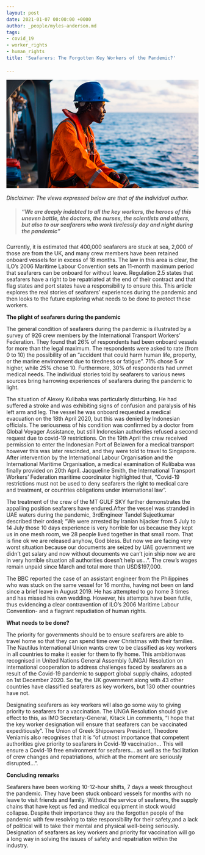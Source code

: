 ```yaml
---
layout: post
date: 2021-01-07 00:00:00 +0000
author: _people/myles-anderson.md
tags:
- covid_19
- worker_rights
- human_rights
title: 'Seafarers: The Forgotten Key Workers of the Pandemic?'

---
```

![](/uploads/screenshot-2021-01-08-at-11-31-47.png)

_Disclaimer: The views expressed below are that of the individual author._

> ##### _“We are deeply indebted to all the key workers, the heroes of this uneven battle, the doctors, the nurses, the scientists and others, but also to our seafarers who work tirelessly day and night during the pandemic”_

Currently, it is estimated that 400,000 seafarers are stuck at sea, 2,000 of those are from the UK, and many crew members have been retained onboard vessels for in excess of 18 months. The law in this area is clear, the ILO’s 2006 Maritime Labour Convention sets an 11-month maximum period that seafarers can be onboard for without leave. Regulation 2.5 states that seafarers have a right to be repatriated at the end of their contract and that flag states and port states have a responsibility to ensure this. This article explores the real stories of seafarers’ experiences during the pandemic and then looks to the future exploring what needs to be done to protect these workers.

**The plight of seafarers during the pandemic**

The general condition of seafarers during the pandemic is illustrated by a survey of 926 crew members by the International Transport Workers’ Federation. They found that 26% of respondents had been onboard vessels for more than the legal maximum. The respondents were asked to rate (from 0 to 10) the possibility of an “accident that could harm human life, property, or the marine environment due to tiredness or fatigue”. 71% chose 5 or higher, while 25% chose 10. Furthermore, 30% of respondents had unmet medical needs. The individual stories told by seafarers to various news sources bring harrowing experiences of seafarers during the pandemic to light.

The situation of Alexey Kulibaba was particularly disturbing. He had suffered a stroke and was exhibiting signs of confusion and paralysis of his left arm and leg. The vessel he was onboard requested a medical evacuation on the 18th April 2020, but this was denied by Indonesian officials. The seriousness of his condition was confirmed by a doctor from Global Voyager Assistance, but still Indonesian authorities refused a second request due to covid-19 restrictions. On the 19th April the crew received permission to enter the Indonesian Port of Belawen for a medical transport however this was later rescinded, and they were told to travel to Singapore. After intervention by the International Labour Organisation and the International Maritime Organisation, a medical examination of Kulibaba was finally provided on 20th April. Jacqueline Smith, the International Transport Workers’ Federation maritime coordinator highlighted that, “Covid-19 restrictions must not be used to deny seafarers the right to medical care and treatment, or countries obligations under international law”.

The treatment of the crew of the MT GULF SKY further demonstrates the appalling position seafarers have endured.After the vessel was stranded in UAE waters during the pandemic, 3rdEngineer Tandel Sujeetkumar described their ordeal; “We were arrested by Iranian hijacker from 5 July to 14 July those 10 days experience is very horrible for us because they kept us in one mesh room, we 28 people lived together in that small room. That is fine ok we are released anyhow, God bless. But now we are facing very worst situation because our documents are seized by UAE government we didn’t get salary and now without documents we can’t join ship now we are in very horrible situation all authorities doesn’t help us…”. The crew’s wages remain unpaid since March and total more than USD$197,000.

The BBC reported the case of an assistant engineer from the Philippines who was stuck on the same vessel for 16 months, having not been on land since a brief leave in August 2019. He has attempted to go home 3 times and has missed his own wedding. However, his attempts have been futile, thus evidencing a clear contravention of ILO’s 2006 Maritime Labour Convention- and a flagrant repudiation of human rights.

**What needs to be done?**

The priority for governments should be to ensure seafarers are able to travel home so that they can spend time over Christmas with their families. The Nautilus International Union wants crew to be classified as key workers in all countries to make it easier for them to fly home. This ambitionwas recognised in United Nations General Assembly (UNGA) Resolution on international cooperation to address challenges faced by seafarers as a result of the Covid-19 pandemic to support global supply chains, adopted on 1st December 2020. So far, the UK government along with 43 other countries have classified seafarers as key workers, but 130 other countries have not.

Designating seafarers as key workers will also go some way to giving priority to seafarers for a vaccination. The UNGA Resolution should give effect to this, as IMO Secretary-General, Kitack Lin comments, “I hope that the key worker designation will ensure that seafarers can be vaccinated expeditiously”. The Union of Greek Shipowners President, Theodore Veniamis also recognises that it is “of utmost importance that competent authorities give priority to seafarers in Covid-19 vaccination… This will ensure a Covid-19 free environment for seafarers… as well as the facilitation of crew changes and repatriations, which at the moment are seriously disrupted…”.

**Concluding remarks**

Seafarers have been working 10-12-hour shifts, 7 days a week throughout the pandemic. They have been stuck onboard vessels for months with no leave to visit friends and family. Without the service of seafarers, the supply chains that have kept us fed and medical equipment in stock would collapse. Despite their importance they are the forgotten people of the pandemic with few resolving to take responsibility for their safety,and a lack of political will to take their mental and physical well-being seriously. Designation of seafarers as key workers and priority for vaccination will go a long way in solving the issues of safety and repatriation within the industry.
